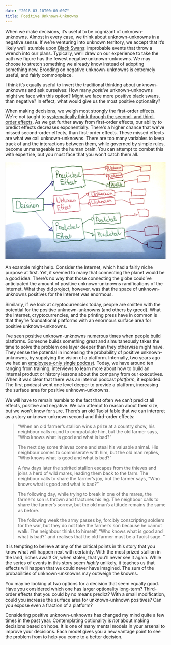 ```yaml
---
date: "2018-03-10T00:00:00Z"
title: Positive Unknown-Unknowns
---
```


When we make decisions, it’s useful to be cognizant of unknown-unknowns. Almost
in every case, we think about unknown-unknowns in a negative sense. If we’re
venturing into unknown territory, we accept that it’s likely we’ll stumble upon
[Black
Swans](https://www.amazon.ca/Black-Swan-Improbable-Robustness-Fragility/dp/081297381X):
improbable events that throw a wrench into our plans. Typically, we’ll draw on
our experience to take the path we figure has the fewest negative
unknown-unknowns. We may choose to stretch something we already know instead of
adopting something new. Brooding on negative unknown-unknowns is extremely
useful, and fairly commonplace.

I think it’s equally useful to invert the traditional thinking about
unknown-unknowns and ask ourselves: How many *positive* unknown-unknowns might
we face with this option? Might we face more positive black swans, than
negative? In effect, what would give us the most positive optionality?

When making decisions, we weigh most strongly the first-order effects. We're not
taught to [systematically think through the second- and third-order
effects](https://www.fs.blog/2016/04/second-level-thinking/). As we get further
away from first-order effects, our ability to predict effects decreases
exponentially. There's a higher chance that we've missed second-order effects,
than first-order effects. These missed effects are what we call
unknown-unknowns. There are too many variables to keep track of and the
interactions between them, while governed by simple rules, become unmanageable
to the human brain. You can attempt to combat this with expertise, but you must
face that you won't catch them all.

![](/static/images/unk-unk.png)

An example might help. Consider the Internet, which had a fairly niche purpose
at first. Yet, it seemed to many that connecting the planet would be a good
idea. There’s no way that those connecting the globe could’ve anticipated the
amount of positive unknown-unknowns ramifications of the Internet. What they did
project, however, was that the space of unknown-unknowns positives for the
Internet was enormous.

Similarly, if we look at cryptocurrencies today, people are smitten with the
potential for the positive unknown-unknowns (and others by greed). What the Internet,
cryptocurrencies, and the printing press have in common is that they’re
foundational platforms with an enormous surface area for positive
unknown-unknowns. 

I’ve seen positive unknown-unknowns numerous times when people build platforms.
Someone builds something great and simultaneously takes the time to solve the
problem one layer deeper than they otherwise might have. They sense the
potential in increasing the probability of positive unknown-unknowns, by
supplying the vision of a platform. Internally, two years ago we had an
[employees-only single podcast](http://sirupsen.com/podcast). Today, we have
around ten ranging from training, interviews to learn more about how to build an
internal product or history lessons about the company from our executives. When
it was clear that there was an internal podcast *platform*, it exploded. The
first podcast went one level deeper to provide a platform, increasing the
surface area for positive unknown-unknowns.

We will have to remain humble to the fact that often we can’t predict all
effects, positive and negative. We can attempt to reason about their size, but
we won't know for sure. There’s an old Taoist fable that we can interpret as a
story unknown-unknown second and third-order effects:

> “When an old farmer’s stallion wins a prize at a country show, his neighbour
> calls round to congratulate him, but the old farmer says, “Who knows what is
> good and what is bad?”
> 
> The next day some thieves come and steal his valuable animal. His neighbour
> comes to commiserate with him, but the old man replies, “Who knows what is
> good and what is bad?”
> 
> A few days later the spirited stallion escapes from the thieves and joins a
> herd of wild mares, leading them back to the farm. The neighbour calls to
> share the farmer’s joy, but the farmer says, “Who knows what is good and what
> is bad?”
> 
> The following day, while trying to break in one of the mares, the farmer’s son
> is thrown and fractures his leg. The neighbour calls to share the farmer’s
> sorrow, but the old man’s attitude remains the same as before.
> 
> The following week the army passes by, forcibly conscripting soldiers for the
> war, but they do not take the farmer’s son because he cannot walk. The
> neighbour thinks to himself, “Who knows what is good and what is bad?” and
> realises that the old farmer must be a Taoist sage. ”

It is tempting to believe at any of the critical points in this story that you
know what will happen next with certainty. With the most prized stallion in the
land, riches await! Or, when stolen, that you'll never see it again.  While the
series of events in this story seem _highly_ unlikely, it teaches us that
effects will happen that we could never have imagined. The sum of the
probabilities of unknown-unknowns may outweigh the knowns.

You may be looking at two options for a decision that seem equally good. Have
you considered which one has larger optionality long-term? Third-order effects
that you could by no means predict? With a small modification, could you
increase the surface area for unknown-unknown positives? Can you expose even a
fraction of a platform?

Considering positive unknown-unknowns has changed my mind quite a few times in
the past year. Contemplating optionality is *not* about making decisions based
on hope. It is one of many mental models in your arsenal to improve your
decisions. Each model gives you a new vantage point to see the problem from to
help you come to a better decision.
